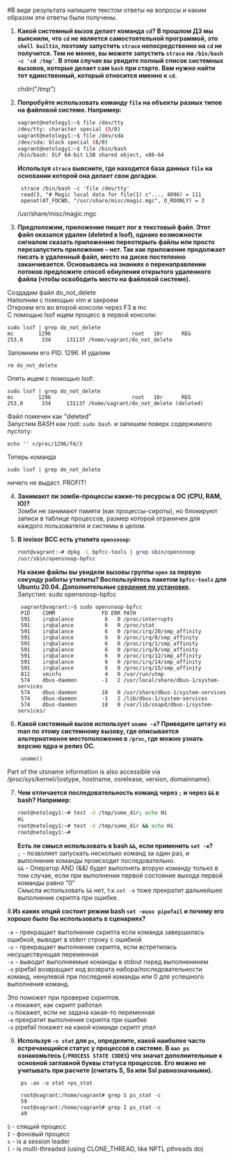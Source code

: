 #В виде результата напишите текстом ответы на вопросы и каким образом эти ответы были получены. 

1. **Какой системный вызов делает команда `cd`? В прошлом ДЗ мы выяснили, что `cd` не является самостоятельной  программой, это `shell builtin`, поэтому запустить `strace` непосредственно на `cd` не получится. Тем не менее, вы можете запустить `strace` на `/bin/bash -c 'cd /tmp'`. В этом случае вы увидите полный список системных вызовов, которые делает сам `bash` при старте. Вам нужно найти тот единственный, который относится именно к `cd`.**   
  

    chdir("/tmp")  

2. **Попробуйте использовать команду `file` на объекты разных типов на файловой системе. Например:**
    ```bash
    vagrant@netology1:~$ file /dev/tty
    /dev/tty: character special (5/0)
    vagrant@netology1:~$ file /dev/sda
    /dev/sda: block special (8/0)
    vagrant@netology1:~$ file /bin/bash
    /bin/bash: ELF 64-bit LSB shared object, x86-64
    ```
    **Используя `strace` выясните, где находится база данных `file` на основании которой она делает свои догадки.**  
     

 
        strace /bin/bash -c 'file /dev/tty'  
        read(3, "# Magic local data for file(1) c"..., 4096) = 111  
        openat(AT_FDCWD, "/usr/share/misc/magic.mgc", O_RDONLY) = 3  

   /usr/share/misc/magic.mgc


3. **Предположим, приложение пишет лог в текстовый файл. Этот файл оказался удален (deleted в lsof), однако возможности сигналом сказать приложению переоткрыть файлы или просто перезапустить приложение – нет. Так как приложение продолжает писать в удаленный файл, место на диске постепенно заканчивается. Основываясь на знаниях о перенаправлении потоков предложите способ обнуления открытого удаленного файла (чтобы освободить место на файловой системе).**  
  
Создадим файл do_not_delete  
Наполним с помощью vim и закроем  
Откроем его во второй консоли через F3 в mc  
С помощью lsof ищем процесс в первой консоли:  
  
    sudo lsof | grep do_not_delete  
    mc        1296                          root   10r      REG              253,0      334     131137 /home/vagrant/do_not_delete  
Запомним его PID. 1296. И удалим  
  
    rm do_not_delete  
Опять ищем с помощью lsof:  
  
    sudo lsof | grep do_not_delete  
    mc        1296                          root   10r      REG              253,0      334     131137 /home/vagrant/do_not_delete (deleted)  
Файл помечен как "deleted"  
Запустим BASH как root: `sudo bash`. и запишем поверх содержимого пустоту:  
  
    echo '' >/proc/1296/fd/3

Теперь команда  

	sudo lsof | grep do_not_delete
ничего не выдаст. PROFIT!

4. **Занимают ли зомби-процессы какие-то ресурсы в ОС (CPU, RAM, IO)?**    
Зомби не занимают памяти (как процессы-сироты), но блокируют записи в таблице процессов, размер которой ограничен для каждого пользователя и системы в целом.  

5. **В iovisor BCC есть утилита `opensnoop`:**
    ```bash
    root@vagrant:~# dpkg -L bpfcc-tools | grep sbin/opensnoop
    /usr/sbin/opensnoop-bpfcc
    ```
    **На какие файлы вы увидели вызовы группы `open` за первую секунду работы утилиты? Воспользуйтесь пакетом `bpfcc-tools` для Ubuntu 20.04. Дополнительные [сведения по установке](https://github.com/iovisor/bcc/blob/master/INSTALL.md).**  
Запустил: sudo opensnoop-bpfcc  
  

        vagrant@vagrant:~$ sudo opensnoop-bpfcc
        PID    COMM               FD ERR PATH
        591    irqbalance          6   0 /proc/interrupts
        591    irqbalance          6   0 /proc/stat
        591    irqbalance          6   0 /proc/irq/20/smp_affinity
        591    irqbalance          6   0 /proc/irq/0/smp_affinity
        591    irqbalance          6   0 /proc/irq/1/smp_affinity
        591    irqbalance          6   0 /proc/irq/8/smp_affinity
        591    irqbalance          6   0 /proc/irq/12/smp_affinity
        591    irqbalance          6   0 /proc/irq/14/smp_affinity
        591    irqbalance          6   0 /proc/irq/15/smp_affinity
        811    vminfo              4   0 /var/run/utmp
        574    dbus-daemon        -1   2 /usr/local/share/dbus-1/system-services
        574    dbus-daemon        18   0 /usr/share/dbus-1/system-services
        574    dbus-daemon        -1   2 /lib/dbus-1/system-services
        574    dbus-daemon        18   0 /var/lib/snapd/dbus-1/system-services/  

     

6. **Какой системный вызов использует `uname -a`? Приведите цитату из man по этому системному вызову, где описывается альтернативное местоположение в `/proc`, где можно узнать версию ядра и релиз ОС.**  
  
  
        uname()  

Part of the utsname information is also accessible via /proc/sys/kernel/{ostype, hostname, osrelease, version,
       domainname}.
  


7. **Чем отличается последовательность команд через `;` и через `&&` в bash? Например:**
    ```bash
    root@netology1:~# test -d /tmp/some_dir; echo Hi
    Hi
    root@netology1:~# test -d /tmp/some_dir && echo Hi
    root@netology1:~#
    ```
    **Есть ли смысл использовать в bash `&&`, если применить `set -e`?**  
`;`  - позволяет запускать несколько команд за один раз, и выполнение команды происходит последовательно.  
`&&` -  Оператор AND (&&) будет выполнять вторую команду только в том случае, если при выполнении первой состояние выхода первой команды равно “0”  
Смысла использовать `&&` нет, т.к.`set -e` тоже прекратит дальнейшее выполнение скрипта при ошибке.  
  

8.**Из каких опций состоит режим bash `set -euxo pipefail` и почему его хорошо было бы использовать в сценариях?** 
  
`-e` - прекращает выполнение скрипта если команда завершилась ошибкой, выводит в stderr строку с ошибкой  
`-u` - прекращает выполнение скрипта, если встретилась несуществующая переменная  
`-x` - выводит выполняемые команды в stdout перед выполненинем  
`-o` pipefail возвращает код возврата набора/последовательности команд, ненулевой при последней команды или 0 для успешного выполнения команд.  
  
Это поможет при проверке скриптов.  
`-x` покажет, как скрипт работал  
`-u` покажет, если не задана какая-то переменная  
`-e` прекратит выполнение скрипта при ошибке  
`-o` pipefail покажет на какой команде скрипт упал  


  
9. **Используя `-o stat` для `ps`, определите, какой наиболее часто встречающийся статус у процессов в системе. В `man ps` ознакомьтесь (`/PROCESS STATE CODES`) что значат дополнительные к основной заглавной буквы статуса процессов. Его можно не учитывать при расчете (считать S, Ss или Ssl равнозначными).**  
  

    	ps -ax -o stat >ps_stat  

    	root@vagrant:/home/vagrant# grep S ps_stat -c  
    	59  
    	root@vagrant:/home/vagrant# grep I ps_stat -c  
    	49

`S` - спящий процесс  
`I` - фоновый процесс  
`s` - is a session leader  
`l` - is multi-threaded (using CLONE_THREAD, like NPTL pthreads do)  

 